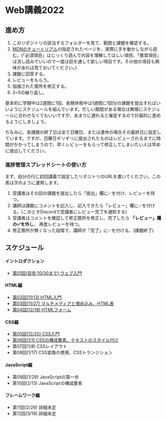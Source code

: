 # Web講義2022

## 進め方
1. このリポジトリの該当するフォルダーを見て、範囲と課題を確認する。
2. [MDNのチュートリアル](https://developer.mozilla.org/ja/docs/Web/Tutorials)の指定されたページを、実際に手を動かしながら読む。(「必須項目」はじっくり読んで内容を理解してほしい項目、「推奨項目」は流し読みでいいので一度は目を通して欲しい項目です。その他の項目も興味があれば見ておいてください。)
4. 課題に回答する。
5. レビューをもらう。
6. 指摘された箇所を修正する。
7. 3~5の繰り返し。

基本的に学期中は2週間に1回、長期休暇中は1週間に1回分の課題を提出すればいいようにスケジュールを組んでいます。忙しい期間がある場合は無理にスケジュールに合わせなくてもいいですが、あまりに遅れると催促するので計画的に進めるようにしましょう。

ちなみに、各課題の終了日は全て日曜日、または連休の場合その最終日に設定しています。ですが、日曜日ギリギリに提出されたものはレビューされるまでに時間がかかってしまうので、早くレビューをもらって修正してしまいたい人は早めに提出してください。

### 進捗管理スプレッドシートの使い方
まず、自分の行に初回講義で設定したリポジトリのURLを書いてください。この表は次のように運用します。

1. 受講者はその回の課題を提出したら「提出」欄に✅を付け、レビューを待つ。
2. 講師は課題にコメントを記入し、記入できたら「レビュー」欄に✅を付ける。(このときDiscordで受講者にレビュー完了を通知する)
4. 受講者はコメントを確認して修正箇所を修正し、完了したら **「レビュー」欄の✅を外し**、 再度レビューを待つ。
3. 修正箇所が無くなった段階で、講師が「完了」に✅を付ける。(課題終了)

## スケジュール
#### イントロダクション
* [第01回(目安:10/30まで) ウェブ入門](./01/)

#### HTML編
* [第02回(11/13) HTML入門](./02/)
* [第03回(11/27) マルチメディアと埋め込み、HTML表](./03/)
* [第04回(12/18) HTMLフォーム](./04/)

#### CSS編
* [第05回(12/25) CSS入門](./05/)
* [第06回(1/1) CSSの構成要素、テキストのスタイル付け](./06/)
* 第07回(1/8) CSSレイアウト
* 第08回(1/17) CSS変換の使用、CSSトランジション

#### JavaScript編
* 第09回(1/29) JavaScriptの第一歩
* 第10回(2/13) JavaScriptの構成要素

#### フレームワーク編
* 第11回(2/26) 詳細未定
* 第12回(3/19) 詳細未定
